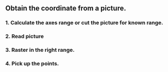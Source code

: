 ## Obtain the coordinate from a picture.
### 1. Calculate the axes range or cut the picture for known range.
### 2. Read picture
### 3. Raster in the right range.
### 4. Pick up the points.
